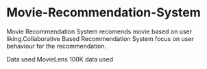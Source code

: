 # Movie-Recommendation-System

Movie Recommendation System recomends movie based on user liking.Collaborative Based Recommendation System focus on user behaviour for the recommendation.


Data used:MovieLens 100K data used
